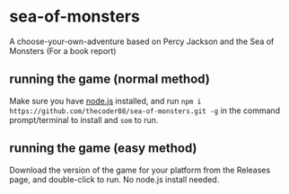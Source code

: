# sea-of-monsters
A choose-your-own-adventure based on Percy Jackson and the Sea of Monsters (For a book report)
## running the game (normal method)
Make sure you have [node.js](https://nodejs.org) installed, and run
`npm i https://github.com/thecoder08/sea-of-monsters.git -g` in the command prompt/terminal to install and `som` to run.
## running the game (easy method)
Download the version of the game for your platform from the Releases page, and double-click to run. No node.js install needed. 
